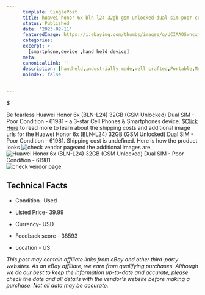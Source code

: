 ```yaml
---
      template: SinglePost
      title: huawei honor 6x bln l24 32gb gsm unlocked dual sim poor condition 61981
      status: Published
      date: '2023-02-11'
      featuredImage: https://i.ebayimg.com/thumbs/images/g/UCIAAOSwncxjdUlH/s-l225.jpg
      categories: 
      excerpt: >-
        [smartphone,device ,hand held device]
      meta:
      canonicalLink: ''
      description: [handheld,industrially made,well crafted,Portable,Mobile,Compact,Convenient,Lightweight,Maneuverable,Man-portable,Miniature,Carriable,Hand-held,Light,Holdable,Transportable,Mobile device,Pocket-sized,On-the-go,Wireless,Cordless,Compact size,Convenient size, smartphone,device ,hand held device]
      noindex: false
      
        
---
```

$

Be fearless Huawei Honor 6x (BLN-L24) 32GB (GSM Unlocked) Dual SIM - Poor Condition - 61981 - a 3-star Cell Phones & Smartphones device.
$[Click Here](https://www.ebay.com/itm/144813517912?hash=item21b78eec58%3Ag%3AUCIAAOSwncxjdUlH&mkevt=1&mkcid=1&mkrid=711-53200-19255-0&campid=%253CePNCampaignId%253E&customid=%253CreferenceId%253E&toolid=10049) to read more to learn about the shipping costs and additional image urls for the Huawei Honor 6x (BLN-L24) 32GB (GSM Unlocked) Dual SIM - Poor Condition - 61981. Shipping cost is undefined. Here is how the product looks ![check vendor page](https://i.ebayimg.com/thumbs/images/g/UCIAAOSwncxjdUlH/s-l225.jpg)and the additional images are![Huawei Honor 6x (BLN-L24) 32GB (GSM Unlocked) Dual SIM - Poor Condition - 61981](https://i.ebayimg.com/images/g/UCIAAOSwncxjdUlH/s-l1600.jpg)![check vendor page](https://origin-galleryplus.ebayimg.com/ws/web/144813517912_2_0_1/225x225.jpg,https://origin-galleryplus.ebayimg.com/ws/web/144813517912_3_0_1/225x225.jpg,https://origin-galleryplus.ebayimg.com/ws/web/144813517912_4_0_1/225x225.jpg,https://origin-galleryplus.ebayimg.com/ws/web/144813517912_5_0_1/225x225.jpg,https://origin-galleryplus.ebayimg.com/ws/web/144813517912_6_0_1/225x225.jpg,https://origin-galleryplus.ebayimg.com/ws/web/144813517912_7_0_1/225x225.jpg)



 ## Technical Facts 



     
      

 - Condition- Used 


      

 - Listed Price- 39.99 


      

 - Currency- USD 


      

 - Feedback score - 38593 


      

 - Location - US 


      
      

 *_This post may contain affiliate links from eBay and other third-party websites. As an eBay affiliate, we earn from qualifying purchases. Although we do our best to keep the information up-to-date and accurate, please check the date and all details with the vendor's website before making a purchase. Not all data may be accurate._*







